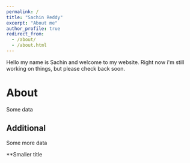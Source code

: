 ```yaml
---
permalink: /
title: "Sachin Reddy"
excerpt: "About me"
author_profile: true
redirect_from: 
  - /about/
  - /about.html
---
```


Hello my name is Sachin and welcome to my website. Right now i'm still working on things, but please check back soon.

About
======
Some data

Additional
------
Some more data

**Smaller title

